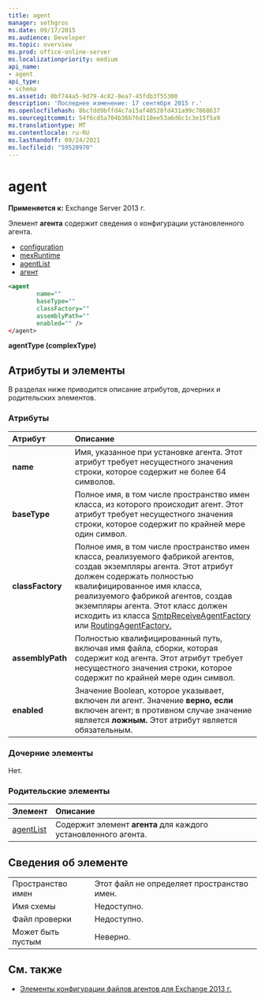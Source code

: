 ```yaml
---
title: agent
manager: sethgros
ms.date: 09/17/2015
ms.audience: Developer
ms.topic: overview
ms.prod: office-online-server
ms.localizationpriority: medium
api_name:
- agent
api_type:
- schema
ms.assetid: 0bf744a5-9d79-4c82-8ea7-45fdb3f55300
description: 'Последнее изменение: 17 сентября 2015 г.'
ms.openlocfilehash: 8bcfdd9bffd4c7a15af40528fd431a99c7868637
ms.sourcegitcommit: 54f6cd5a704b36b76d110ee53a6d6c1c3e15f5a9
ms.translationtype: MT
ms.contentlocale: ru-RU
ms.lasthandoff: 09/24/2021
ms.locfileid: "59520970"
---
```

# <a name="agent"></a>agent
  
**Применяется к:** Exchange Server 2013 г.
  
Элемент **агента** содержит сведения о конфигурации установленного агента. 
  
- [configuration](configuration.md) 
- [mexRuntime](mexruntime.md)
- [agentList](agentlist.md)
- [агент](agent.md)
  
```XML
<agent
        name=""
        baseType=""
        classFactory=""
        assemblyPath=""
        enabled="" />
</agent>
```

**agentType (complexType)**

## <a name="attributes-and-elements"></a>Атрибуты и элементы

В разделах ниже приводится описание атрибутов, дочерних и родительских элементов.
  
### <a name="attributes"></a>Атрибуты

|**Атрибут**|**Описание**|
|:-----|:-----|
|**name** <br/> |Имя, указанное при установке агента. Этот атрибут требует несущестного значения строки, которое содержит не более 64 символов.  <br/> |
|**baseType** <br/> |Полное имя, в том числе пространство имен класса, из которого происходит агент. Этот атрибут требует несущестного значения строки, которое содержит по крайней мере один символ.  <br/> |
|**classFactory** <br/> |Полное имя, в том числе пространство имен класса, реализуемого фабрикой агентов, создав экземпляры агента. Этот атрибут должен содержать полностью квалифицированное имя класса, реализуемого фабрикой агентов, создав экземпляры агента. Этот класс должен исходить из класса [SmtpReceiveAgentFactory](https://msdn.microsoft.com/library/Microsoft.Exchange.Data.Transport.Smtp.SmtpReceiveAgentFactory.aspx) или [RoutingAgentFactory.](https://msdn.microsoft.com/library/Microsoft.Exchange.Data.Transport.Routing.RoutingAgentFactory.aspx)  <br/> |
|**assemblyPath** <br/> |Полностью квалифицированный путь, включая имя файла, сборки, которая содержит код агента. Этот атрибут требует несущестного значения строки, которое содержит по крайней мере один символ.  <br/> |
|**enabled** <br/> |Значение Boolean, которое указывает, включен ли агент. Значение **верно, если** включен агент; в противном случае значение является **ложным.** Этот атрибут является обязательным.  <br/> |
   
### <a name="child-elements"></a>Дочерние элементы

Нет.
  
### <a name="parent-elements"></a>Родительские элементы

|**Элемент**|**Описание**|
|:-----|:-----|
|[agentList](agentlist.md) <br/> |Содержит элемент **агента** для каждого установленного агента.  <br/> |
   
## <a name="element-information"></a>Сведения об элементе

|||
|:-----|:-----|
|Пространство имен  <br/> |Этот файл не определяет пространство имен.  <br/> |
|Имя схемы  <br/> |Недоступно.  <br/> |
|Файл проверки  <br/> |Недоступно.  <br/> |
|Может быть пустым  <br/> |Неверно.  <br/> |
   
## <a name="see-also"></a>См. также

- [Элементы конфигурации файлов агентов для Exchange 2013 г.](agents-configuration-file-elements-for-exchange-2013.md)

